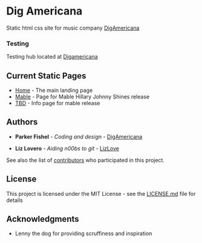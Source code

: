 # Dig Americana

Static html css site for music company [DigAmericana](https://digamericana.com)

### Testing

Testing hub located at [Digamericana](https://lizlove.github.io/digamericana/)

## Current Static Pages

* [Home](https://digamericana.com) - The main landing page
* [Mable](https://digamericana.com/mable) - Page for Mable Hillary Johnny Shines release
* [TBD](https://digamericana.com/tbd) - Info page for mable release


## Authors

* **Parker Fishel** - *Coding and design* - [DigAmericana](https://digamericana.com)

* **Liz Lovero** - *Aiding n00bs to git* - [LizLove](https://github.com/lizlove)

See also the list of [contributors](https://github.com/your/project/contributors) who participated in this project.

## License

This project is licensed under the MIT License - see the [LICENSE.md](LICENSE.md) file for details

## Acknowledgments

* Lenny the dog for providing scruffiness and inspiration
